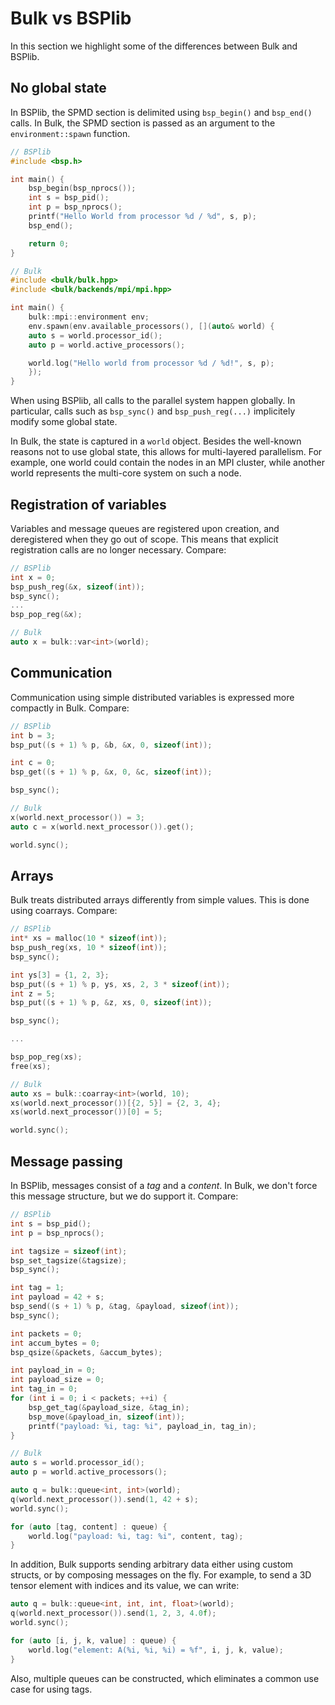 # Bulk vs BSPlib

In this section we highlight some of the differences between Bulk and BSPlib.

## No global state

In BSPlib, the SPMD section is delimited using `bsp_begin()` and `bsp_end()` calls. In Bulk,
the SPMD section is passed as an argument to the `environment::spawn` function.

```cpp
// BSPlib
#include <bsp.h>

int main() {
    bsp_begin(bsp_nprocs());
    int s = bsp_pid();
    int p = bsp_nprocs();
    printf("Hello World from processor %d / %d", s, p);
    bsp_end();

    return 0;
}

// Bulk
#include <bulk/bulk.hpp>
#include <bulk/backends/mpi/mpi.hpp>

int main() {
    bulk::mpi::environment env;
    env.spawn(env.available_processors(), [](auto& world) {
	auto s = world.processor_id();
	auto p = world.active_processors();

	world.log("Hello world from processor %d / %d!", s, p);
    });
}
```

When using BSPlib, all calls to the parallel system happen globally. In particular, calls such as `bsp_sync()` and
`bsp_push_reg(...)` implicitely modify some global state.

In Bulk, the state is captured in a `world` object. Besides the well-known
reasons not to use global state, this allows for multi-layered parallelism. For
example, one world could contain the nodes in an MPI cluster, while another
world represents the multi-core system on such a node.

## Registration of variables

Variables and message queues are registered upon creation, and deregistered when
they go out of scope. This means that explicit registration calls are no longer
necessary. Compare:

```cpp
// BSPlib
int x = 0;
bsp_push_reg(&x, sizeof(int));
bsp_sync();
...
bsp_pop_reg(&x);

// Bulk
auto x = bulk::var<int>(world);
```

## Communication

Communication using simple distributed variables is expressed more compactly in
Bulk. Compare:

```cpp
// BSPlib
int b = 3;
bsp_put((s + 1) % p, &b, &x, 0, sizeof(int));

int c = 0;
bsp_get((s + 1) % p, &x, 0, &c, sizeof(int));

bsp_sync();

// Bulk
x(world.next_processor()) = 3;
auto c = x(world.next_processor()).get();

world.sync();
```

## Arrays

Bulk treats distributed arrays differently from simple values. This is done using coarrays. Compare:
```cpp
// BSPlib
int* xs = malloc(10 * sizeof(int));
bsp_push_reg(xs, 10 * sizeof(int));
bsp_sync();

int ys[3] = {1, 2, 3};
bsp_put((s + 1) % p, ys, xs, 2, 3 * sizeof(int));
int z = 5;
bsp_put((s + 1) % p, &z, xs, 0, sizeof(int));

bsp_sync();

...

bsp_pop_reg(xs);
free(xs);

// Bulk
auto xs = bulk::coarray<int>(world, 10);
xs(world.next_processor())[{2, 5}] = {2, 3, 4};
xs(world.next_processor())[0] = 5;

world.sync();
```

## Message passing

In BSPlib, messages consist of a _tag_ and a _content_. In Bulk, we don't force this message structure, but we do support it. Compare:

```cpp
// BSPlib
int s = bsp_pid();
int p = bsp_nprocs();

int tagsize = sizeof(int);
bsp_set_tagsize(&tagsize);
bsp_sync();

int tag = 1;
int payload = 42 + s;
bsp_send((s + 1) % p, &tag, &payload, sizeof(int));
bsp_sync();

int packets = 0;
int accum_bytes = 0;
bsp_qsize(&packets, &accum_bytes);

int payload_in = 0;
int payload_size = 0;
int tag_in = 0;
for (int i = 0; i < packets; ++i) {
    bsp_get_tag(&payload_size, &tag_in);
    bsp_move(&payload_in, sizeof(int));
    printf("payload: %i, tag: %i", payload_in, tag_in);
}

// Bulk
auto s = world.processor_id();
auto p = world.active_processors();

auto q = bulk::queue<int, int>(world);
q(world.next_processor()).send(1, 42 + s);
world.sync();

for (auto [tag, content] : queue) {
    world.log("payload: %i, tag: %i", content, tag);
}
```
In addition, Bulk supports sending arbitrary data either using custom structs, or by composing messages on the fly. For example, to send a 3D tensor element with indices and its value, we can write:
```cpp
auto q = bulk::queue<int, int, int, float>(world);
q(world.next_processor()).send(1, 2, 3, 4.0f);
world.sync();

for (auto [i, j, k, value] : queue) {
    world.log("element: A(%i, %i, %i) = %f", i, j, k, value);
}
```

Also, multiple queues can be constructed, which eliminates a common use case for using tags.
